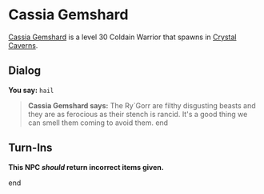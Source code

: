# Cassia Gemshard



[Cassia Gemshard](/npc/121045) is a level 30 Coldain Warrior that spawns in [Crystal Caverns](/zone/121).



## Dialog

**You say:** `hail`



>**Cassia Gemshard says:** The Ry\`Gorr are filthy disgusting beasts and they are as ferocious as their stench is rancid.  It's a good thing we can smell them coming to avoid them.
end



## Turn-Ins



**This NPC *should* return incorrect items given.**

end